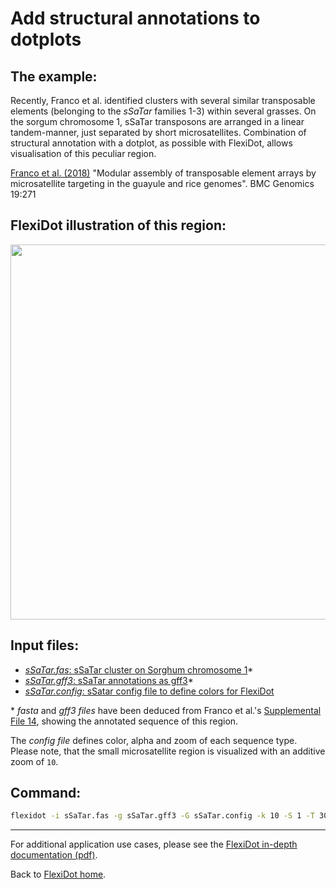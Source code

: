 # Add structural annotations to dotplots

## The example:
Recently, Franco et al. identified clusters with several similar transposable elements (belonging to the *sSaTar* families 1-3) within several grasses. On the sorgum chromosome 1, sSaTar transposons are arranged in a linear tandem-manner, just separated by short microsatellites.
Combination of structural annotation with a dotplot, as possible with FlexiDot, allows visualisation of this peculiar region.

[Franco et al. (2018)](https://bmcgenomics.biomedcentral.com/articles/10.1186/s12864-018-4653-6) "Modular assembly of transposable element arrays by microsatellite targeting in the guayule and rice genomes". BMC Genomics 19:271

## FlexiDot illustration of this region:
<img src="https://github.com/molbio-dresden/flexidot/blob/master/tests/test-data/sSaTar_example/sSaTar_cluster_flexi_300b.png" width="600">


## Input files:

- [*sSaTar.fas*: sSaTar cluster on Sorghum chromosome 1](https://github.com/molbio-dresden/flexidot/blob/master/tests/test-data/sSaTar_example/sSaTar.fas)*
- [*sSaTar.gff3*: sSaTar annotations as gff3](https://github.com/molbio-dresden/flexidot/blob/master/tests/test-data/sSaTar_example/sSaTar.gff3)*
- [*sSaTar.config*: sSatar config file to define colors for FlexiDot](https://github.com/molbio-dresden/flexidot/blob/master/tests/test-data/sSaTar_example/sSaTar.config)

\* *fasta* and *gff3 files* have been deduced from Franco et al.'s [Supplemental File 14](https://static-content.springer.com/esm/art%3A10.1186%2Fs12864-018-4653-6/MediaObjects/12864_2018_4653_MOESM14_ESM.pdf), showing the annotated sequence of this region.

The *config file* defines color, alpha and zoom of each sequence type. Please note, that the small microsatellite region is visualized with an additive zoom of `10`.

## Command:

```bash
flexidot -i sSaTar.fas -g sSaTar.gff3 -G sSaTar.config -k 10 -S 1 -T 30 -E 15 -A 2 -C black -f pdf
```

---

For additional application use cases, please see the [FlexiDot in-depth documentation (pdf)](https://github.com/molbio-dresden/flexidot/blob/master/docs/SupplementaryData.pdf).

Back to [FlexiDot home](https://github.com/molbio-dresden/flexidot).
